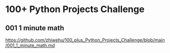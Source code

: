 # 100+ Python Projects Challenge

## 001 1 minute math
https://github.com/zhiwehu/100_plus_Python_Projects_Challenge/blob/main/001_1_minute_math.md
